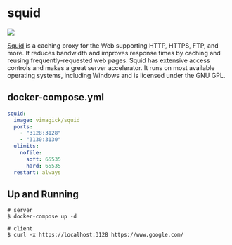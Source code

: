 squid
=====

![](https://badge.imagelayers.io/vimagick/squid:latest.svg)

[Squid][1] is a caching proxy for the Web supporting HTTP, HTTPS, FTP, and
more. It reduces bandwidth and improves response times by caching and reusing
frequently-requested web pages. Squid has extensive access controls and makes a
great server accelerator. It runs on most available operating systems,
including Windows and is licensed under the GNU GPL.

## docker-compose.yml

```yaml
squid:
  image: vimagick/squid
  ports:
    - "3128:3128"
    - "3130:3130"
  ulimits:
    nofile:
      soft: 65535
      hard: 65535
  restart: always
```

## Up and Running

```
# server
$ docker-compose up -d

# client
$ curl -x https://localhost:3128 https://www.google.com/
```

[1]: http://www.squid-cache.org/

